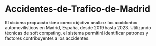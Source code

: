 # Accidentes-de-Trafico-de-Madrid
El sistema propuesto tiene como objetivo analizar los accidentes automovilísticos en Madrid, España, desde 2019 hasta 2023. Utilizando técnicas de soft computing, el sistema permitirá identificar patrones y factores contribuyentes a los accidentes.
